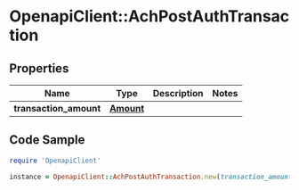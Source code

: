 # OpenapiClient::AchPostAuthTransaction

## Properties

Name | Type | Description | Notes
------------ | ------------- | ------------- | -------------
**transaction_amount** | [**Amount**](Amount.md) |  | 

## Code Sample

```ruby
require 'OpenapiClient'

instance = OpenapiClient::AchPostAuthTransaction.new(transaction_amount: null)
```


